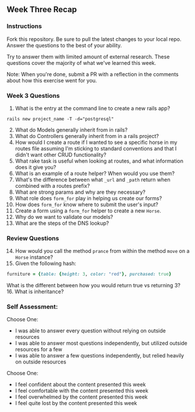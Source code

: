 ## Week Three Recap

### Instructions
Fork this repository. Be sure to pull the latest changes to your local repo. Answer the questions to the best of your ability.

Try to answer them with limited amount of external research. These questions cover the majority of what we've learned this week.

Note: When you're done, submit a PR with a reflection in the comments about how this exercise went for you.

### Week 3 Questions

1. What is the entry at the command line to create a new rails app?
```
rails new project_name -T -d="postgresql"
```
2. What do Models generally inherit from in rails?
3. What do Controllers generally inherit from in a rails project?
4. How would I create a route if I wanted to see a specific horse in my routes file assuming I'm sticking to standard conventions and that I didn't want other CRUD functionality?
5. What rake task is useful when looking at routes, and what information does it give you?
6. What is an example of a route helper? When would you use them?
7. What's the difference between what `_url` and `_path` return when combined with a routes prefix?
8. What are strong params and why are they necessary?
9. What role does `form_for` play in helping us create our forms?
10. How does `form_for` know where to submit the user's input?
11. Create a form using a `form_for` helper to create a new `Horse`. 
12. Why do we want to validate our models?
13. What are the steps of the DNS lookup?


### Review Questions
14. How would you call the method `prance` from within the method `move` on a `Horse` instance?
15. Given the following hash:

```ruby
furniture = {table: {height: 3, color: "red"}, purchased: true}
```
What is the different between how you would return true vs returning 3?  
16. What is inheritance?

### Self Assessment:
Choose One:
* I was able to answer every question without relying on outside resources
* I was able to answer most questions independently, but utilized outside resources for a few
* I was able to answer a few questions independently, but relied heavily on outside resources 

Choose One:
* I feel confident about the content presented this week
* I feel comfortable with the content presented this week
* I feel overwhelmed by the content presented this week
* I feel quite lost by the content presented this week
